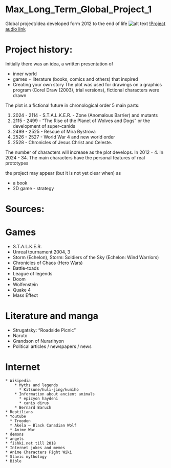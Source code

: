 # Max_Long_Term_Global_Project_1
Global project/idea developed form 2012 to the end of life
![alt text](http://e0.pxfuel.com/wallpapers/557/327/desktop-wallpaper-future-earth-future-civilization.jpg?raw=true)
[!Project audio link](https://www.youtube.com/watch?v=nISlNMvmNro)


# Project history:
Initially there was an idea, a written presentation of
  * inner world
  * games + literature (books, comics and others) that inspired
  * Creating your own story
The plot was used for drawings on a graphics program (Corel Draw (2003), trial versions), fictional characters were drawn

The plot is a fictional future in chronological order
5 main parts:
 1) 2024 - 2114 - S.T.A.L.K.E.R. - Zone (Anomalous Barrier) and mutants
 2) 2115 - 2499 - “The Rise of the Planet of Wolves and Dogs” or the development of super-canids
 3) 2499 - 2525 - Rescue of Mira Bystrova
 4) 2526 - 2527 - World War 4 and new world order
 5) 2528 - Chronicles of Jesus Christ and Celeste.
    
The number of characters will increase as the plot develops.
In 2012 - 4.
In 2024 - 34.
The main characters have the personal features of real prototypes

the project may appear (but it is not yet clear when) as
 * a book
 * 2D game - strategy


# Sources:
# Games
* S.T.A.L.K.E.R.
* Unreal tournament 2004, 3
* Storm (Echelon), Storm: Soldiers of the Sky (Echelon: Wind Warriors)
* Chronicles of Chaos (Hero Wars)
* Battle-toads
* League of legends
* Doom
* Wolfenstein
* Quake 4
* Mass Effect
# Literature and manga
 * Strugatsky: “Roadside Picnic”
 * Naruto
 * Grandson of Nurarihyon
 * Political articles / newspapers / news
# Internet
    * Wikipedia
        * Myths and legends
          * Kitsune/huli-jing/kumiho
        * Information about ancient animals
          * epicyon haydeni
          * canis dirus
        * Bernard Baruch
    * Reptilians
    * Youtube
      * Troodon
      * Akela – Black Canadian Wolf
      * Anime War
    * demons 
    * angels
    * fishki.net till 2018
    * Internet jokes and memes
    * Anime Characters Fight Wiki
    * Slavic mythology
    * Bible
